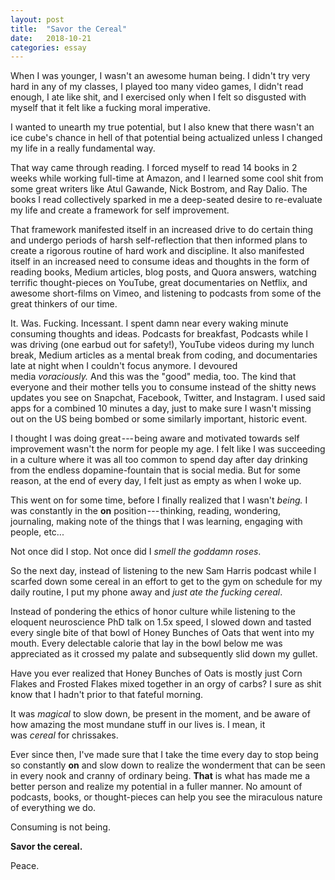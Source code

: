 ```yaml
---
layout: post
title:  "Savor the Cereal"
date:   2018-10-21
categories: essay
---
```


When I was younger, I wasn't an awesome human being. I didn't try very hard in any of my classes, I played too many video games, I didn't read enough, I ate like shit, and I exercised only when I felt so disgusted with myself that it felt like a fucking moral imperative.

I wanted to unearth my true potential, but I also knew that there wasn't an ice cube's chance in hell of that potential being actualized unless I changed my life in a really fundamental way.

That way came through reading. I forced myself to read 14 books in 2 weeks while working full-time at Amazon, and I learned some cool shit from some great writers like Atul Gawande, Nick Bostrom, and Ray Dalio. The books I read collectively sparked in me a deep-seated desire to re-evaluate my life and create a framework for self improvement.

That framework manifested itself in an increased drive to do certain thing and undergo periods of harsh self-reflection that then informed plans to create a rigorous routine of hard work and discipline. It also manifested itself in an increased need to consume ideas and thoughts in the form of reading books, Medium articles, blog posts, and Quora answers, watching terrific thought-pieces on YouTube, great documentaries on Netflix, and awesome short-films on Vimeo, and listening to podcasts from some of the great thinkers of our time.

It. Was. Fucking. Incessant. I spent damn near every waking minute consuming thoughts and ideas. Podcasts for breakfast, Podcasts while I was driving (one earbud out for safety!), YouTube videos during my lunch break, Medium articles as a mental break from coding, and documentaries late at night when I couldn't focus anymore. I devoured media *voraciously.* And this was the "good" media, too. The kind that everyone and their mother tells you to consume instead of the shitty news updates you see on Snapchat, Facebook, Twitter, and Instagram. I used said apps for a combined 10 minutes a day, just to make sure I wasn't missing out on the US being bombed or some similarly important, historic event.

I thought I was doing great --- being aware and motivated towards self improvement wasn't the norm for people my age. I felt like I was succeeding in a culture where it was all too common to spend day after day drinking from the endless dopamine-fountain that is social media. But for some reason, at the end of every day, I felt just as empty as when I woke up.

This went on for some time, before I finally realized that I wasn't *being.* I was constantly in the **on** position --- thinking, reading, wondering, journaling, making note of the things that I was learning, engaging with people, etc...

Not once did I stop. Not once did I *smell the goddamn roses*.

So the next day, instead of listening to the new Sam Harris podcast while I scarfed down some cereal in an effort to get to the gym on schedule for my daily routine, I put my phone away and *just ate the fucking cereal*.

Instead of pondering the ethics of honor culture while listening to the eloquent neuroscience PhD talk on 1.5x speed, I slowed down and tasted every single bite of that bowl of Honey Bunches of Oats that went into my mouth. Every delectable calorie that lay in the bowl below me was appreciated as it crossed my palate and subsequently slid down my gullet.

Have you ever realized that Honey Bunches of Oats is mostly just Corn Flakes and Frosted Flakes mixed together in an orgy of carbs? I sure as shit know that I hadn't prior to that fateful morning.

It was *magical* to slow down, be present in the moment, and be aware of how amazing the most mundane stuff in our lives is. I mean, it was *cereal* for chrissakes.

Ever since then, I've made sure that I take the time every day to stop being so constantly **on** and slow down to realize the wonderment that can be seen in every nook and cranny of ordinary being. **That** is what has made me a better person and realize my potential in a fuller manner. No amount of podcasts, books, or thought-pieces can help you see the miraculous nature of everything we do.

Consuming is not being.

**Savor the cereal.**

Peace.